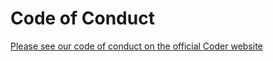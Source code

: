 # Code of Conduct

[Please see our code of conduct on the official Coder website](https://coder.com/docs/contributing/CODE_OF_CONDUCT)
